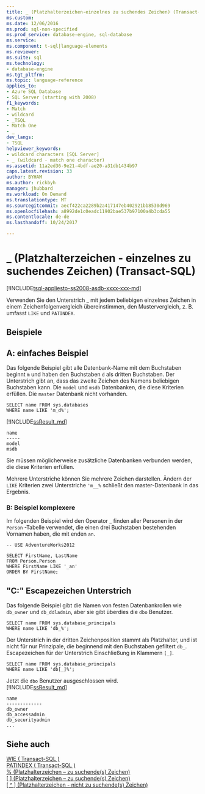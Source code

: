```yaml
---
title: _ (Platzhalterzeichen-einzelnes zu suchendes Zeichen) (Transact-SQL) | Microsoft Docs
ms.custom: 
ms.date: 12/06/2016
ms.prod: sql-non-specified
ms.prod_service: database-engine, sql-database
ms.service: 
ms.component: t-sql|language-elements
ms.reviewer: 
ms.suite: sql
ms.technology:
- database-engine
ms.tgt_pltfrm: 
ms.topic: language-reference
applies_to:
- Azure SQL Database
- SQL Server (starting with 2008)
f1_keywords:
- Match
- wildcard
- _TSQL
- Match One
- _
dev_langs:
- TSQL
helpviewer_keywords:
- wildcard characters [SQL Server]
- _ (wildcard - match one character)
ms.assetid: 11a2ed36-9e21-4bdf-ae20-a31db1434b97
caps.latest.revision: 33
author: BYHAM
ms.author: rickbyh
manager: jhubbard
ms.workload: On Demand
ms.translationtype: MT
ms.sourcegitcommit: aecf422ca2289b2a417147eb402921bb8530d969
ms.openlocfilehash: a8992de1c0eadc11902bae537b97100a4b3cda55
ms.contentlocale: de-de
ms.lasthandoff: 10/24/2017

---
```

# <a name="-wildcard---match-one-character-transact-sql"></a>_ (Platzhalterzeichen - einzelnes zu suchendes Zeichen) (Transact-SQL)
[!INCLUDE[tsql-appliesto-ss2008-asdb-xxxx-xxx-md](../../includes/tsql-appliesto-ss2008-asdb-xxxx-xxx-md.md)]

Verwenden Sie den Unterstrich _ mit jedem beliebigen einzelnes Zeichen in einem Zeichenfolgenvergleich übereinstimmen, den Mustervergleich, z. B. umfasst `LIKE` und `PATINDEX`.  
  
## <a name="examples"></a>Beispiele  

## <a name="a-simple-example"></a>A: einfaches Beispiel   

Das folgende Beispiel gibt alle Datenbank-Name mit dem Buchstaben beginnt `m` und haben den Buchstaben `d` als dritten Buchstaben. Der Unterstrich gibt an, dass das zweite Zeichen des Namens beliebigen Buchstaben kann. Die `model` und `msdb` Datenbanken, die diese Kriterien erfüllen. Die `master` Datenbank nicht vorhanden.

```tsql
SELECT name FROM sys.databases
WHERE name LIKE 'm_d%';
```   
[!INCLUDE[ssResult_md](../../includes/ssresult-md.md)]   
```
name
-----
model
msdb
```   
Sie müssen möglicherweise zusätzliche Datenbanken verbunden werden, die diese Kriterien erfüllen.

Mehrere Unterstriche können Sie mehrere Zeichen darstellen. Ändern der `LIKE` Kriterien zwei Unterstriche `'m__%` schließt den master-Datenbank in das Ergebnis.

### <a name="b-more-complex-example"></a>B: Beispiel komplexere
 Im folgenden Beispiel wird den Operator _ finden aller Personen in der `Person` -Tabelle verwendet, die einen drei Buchstaben bestehenden Vornamen haben, die mit enden `an`.  
  
```tsql  
-- USE AdventureWorks2012
  
SELECT FirstName, LastName  
FROM Person.Person  
WHERE FirstName LIKE '_an'  
ORDER BY FirstName;  
```  
## <a name="c-escaping-the-underscore-character"></a>"C:" Escapezeichen Unterstrich   
Das folgende Beispiel gibt die Namen von festen Datenbankrollen wie `db_owner` und `db_ddladmin`, aber sie gibt überdies die `dbo` Benutzer. 

```tsql
SELECT name FROM sys.database_principals
WHERE name LIKE 'db_%';
```

Der Unterstrich in der dritten Zeichenposition stammt als Platzhalter, und ist nicht für nur Prinzipale, die beginnend mit den Buchstaben gefiltert `db_`. Escapezeichen für der Unterstrich Einschließung in Klammern `[_]`. 

```tsql
SELECT name FROM sys.database_principals
WHERE name LIKE 'db[_]%';
```   
Jetzt die `dbo` Benutzer ausgeschlossen wird.   
[!INCLUDE[ssResult_md](../../includes/ssresult-md.md)]   
```
name
-------------
db_owner
db_accessadmin
db_securityadmin
...
```

  
## <a name="see-also"></a>Siehe auch  
 [WIE &#40; Transact-SQL &#41;](../../t-sql/language-elements/like-transact-sql.md)   
 [PATINDEX &#40; Transact-SQL &#41;](../../t-sql/functions/patindex-transact-sql.md)   
  [% (Platzhalterzeichen – zu suchende(s) Zeichen)](../../t-sql/language-elements/percent-character-wildcard-character-s-to-match-transact-sql.md)   
  [&#91; &#93; (Platzhalterzeichen – zu suchende(s) Zeichen)](../../t-sql/language-elements/wildcard-character-s-to-match-transact-sql.md)   
 [&#91; ^ &#93; (Platzhalterzeichen - nicht zu suchende(s) Zeichen)](../../t-sql/language-elements/wildcard-character-s-not-to-match-transact-sql.md)     
  

